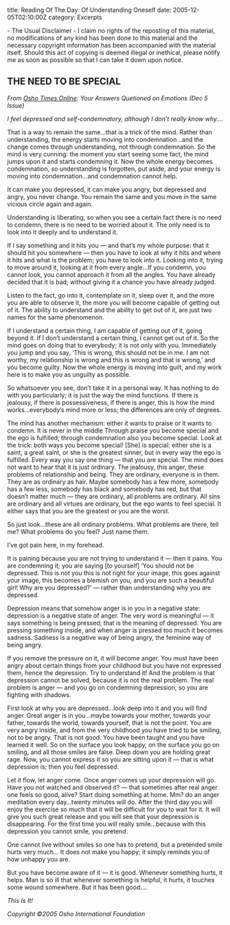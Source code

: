 title: Reading Of The Day: Of Understanding Oneself
date: 2005-12-05T02:10:00Z
category: Excerpts

\- The Usual Disclaimer -
I claim no rights of the reposting of this material, no modifications of any kind has been done to this material and the necessary copyright information has been accompanied with the material itself. Should this act of copying is deemed illegal or inethical, please notify me as soon as possible so that I can take it down upon notice.

## THE NEED TO BE SPECIAL

*From [Osho Times Online](http://www.osho.com/Main.cfm?Area=Magazine&Language=English): Your Answers Quetioned on Emotions (Dec 5 Issue)*

*I feel depressed and self-condemnatory, although I don’t really know why….*

That is a way to remain the same…that is a trick of the mind. Rather than understanding, the energy starts moving into condemnation…and the change comes through understanding, not through condemnation. So the mind is very cunning: the moment you start seeing some fact, the mind jumps upon it and starts condemning it. Now the whole energy becomes condemnation, so understanding is forgotten, put aside, and your energy is moving into condemnation…and condemnation cannot help.

It can make you depressed, it can make you angry, but depressed and angry, you never change. You remain the same and you move in the same vicious circle again and again.

Understanding is liberating, so when you see a certain fact there is no need to condemn, there is no need to be worried about it. The only need is to look into it deeply and to understand it.

If I say something and it hits you — and that’s my whole purpose: that it should hit you somewhere — then you have to look at why it hits and where it hits and what is the problem; you have to look into it. Looking into it, trying to move around it, looking at it from every angle…If you condemn, you cannot look, you cannot approach it from all the angles. You have already decided that it is bad; without giving it a chance you have already judged.

Listen to the fact, go into it, contemplate on it, sleep over it, and the more you are able to observe it, the more you will become capable of getting out of it. The ability to understand and the ability to get out of it, are just two names for the same phenomenon.

If I understand a certain thing, I am capable of getting out of it, going beyond it. If I don’t understand a certain thing, I cannot get out of it. So the mind goes on doing that to everybody; it is not only with you. Immediately you jump and you say, ‘This is wrong, this should not be in me. I am not worthy, my relationship is wrong and this is wrong and that is wrong,’ and you become guilty. Now the whole energy is moving into guilt, and my work here is to make you as unguilty as possible.

So whatsoever you see, don’t take it in a personal way. It has nothing to do with you particularly; it is just the way the mind functions. If there is jealousy, if there is possessiveness, if there is anger, this is how the mind works…everybody’s mind more or less; the differences are only of degrees.

The mind has another mechanism: either it wants to praise or it wants to condemn. It is never in the middle Through praise you become special and the ego is fulfilled; through condemnation also you become special. Look at the trick: both ways you become special! [She] is special: either she is a saint, a great saint, or she is the greatest sinner, but in every way the ego is fulfilled. Every way you say one thing — that you are special. The mind does not want to hear that it is just ordinary. The jealousy, this anger, these problems of relationship and being. They are ordinary, everyone is in them. They are as ordinary as hair. Maybe somebody has a few more, somebody has a few less, somebody has black and somebody has red, but that doesn’t matter much — they are ordinary, all problems are ordinary. All sins are ordinary and all virtues are ordinary, but the ego wants to feel special. It either says that you are the greatest or you are the worst.

So just look…these are all ordinary problems. What problems are there, tell me? What problems do you feel? Just name them.

I’ve got pain here, in my forehead.

It is paining because you are not trying to understand it — then it pains. You are condemning it; you are saying [to yourself] ‘You should not be depressed. This is not you this is not right for your image, this goes against your image, this becomes a blemish on you, and you are such a beautiful girl! Why are you depressed?’ — rather than understanding why you are depressed.

Depression means that somehow anger is in you in a negative state: depression is a negative state of anger. The very word is meaningful — it says something is being pressed; that is the meaning of depressed. You are pressing something inside, and when anger is pressed too much it becomes sadness. Sadness is a negative way of being angry, the feminine way of being angry.

If you remove the pressure on it, it will become anger. You must have been angry about certain things from your childhood but you have not expressed them, hence the depression. Try to understand it! And the problem is that depression cannot be solved, because it is not the real problem. The real problem is anger — and you go on condemning depression, so you are fighting with shadows.

First look at why you are depressed…look deep into it and you will find anger. Great anger is in you…maybe towards your mother, towards your father, towards the world, towards yourself, that is not the point. You are very angry inside, and from the very childhood you have tried to be smiling, not to be angry. That is not good. You have been taught and you have learned it well. So on the surface you look happy, on the surface you go on smiling, and all those smiles are false. Deep down you are holding great rage. Now, you cannot express it so you are sitting upon it — that is what depression is; then you feel depressed.

Let it flow, let anger come. Once anger comes up your depression will go. Have you not watched and observed it? — that sometimes after real anger one feels so good, alive? Start doing something at home. Mm? do an anger meditation every day…twenty minutes will do. After the third day you will enjoy the exercise so much that it will be difficult for you to wait for it. It will give you such great release and you will see that your depression is disappearing. For the first time you will really smile…because with this depression you cannot smile, you pretend.

One cannot live without smiles so one has to pretend, but a pretended smile hurts very much… It does not make you happy; it simply reminds you of how unhappy you are.

But you have become aware of it — it is good. Whenever something hurts, it helps. Man is so ill that whenever something is helpful, it hurts, it touches some wound somewhere. But it has been good….

*This Is It!*

*Copyright ©2005 Osho International Foundation*
